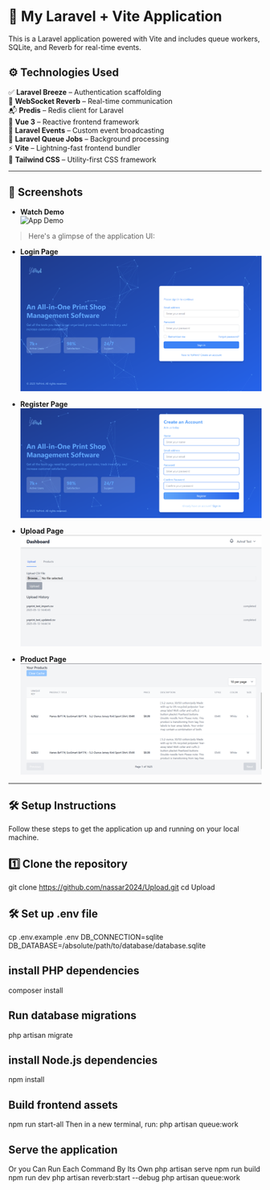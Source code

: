 # 🚀 My Laravel + Vite Application

This is a Laravel application powered with Vite and includes queue workers, SQLite, and Reverb for real-time events.

## ⚙️ Technologies Used

✅ **Laravel Breeze** – Authentication scaffolding  
🔄 **WebSocket Reverb** – Real-time communication  
📬 **Predis** – Redis client for Laravel  
🧩 **Vue 3** – Reactive frontend framework  
📢 **Laravel Events** – Custom event broadcasting  
🎯 **Laravel Queue Jobs** – Background processing  
⚡ **Vite** – Lightning-fast frontend bundler  
🎨 **Tailwind CSS** – Utility-first CSS framework

---

## 📸 Screenshots
- **Watch Demo**  
![App Demo](screenshots/demo.gif)

> Here's a glimpse of the application UI:

- **Login Page**  
  ![Login Page](screenshots/login.png)

- **Register Page**  
  ![Register Page](screenshots/reg.png)

- **Upload Page**  
  ![Upload Page](screenshots/dashboardupload.png)

- **Product Page**  
  ![Product Page](screenshots/product.png)

---

## 🛠️ Setup Instructions

Follow these steps to get the application up and running on your local machine.

## 1️⃣ Clone the repository
git clone https://github.com/nassar2024/Upload.git
cd Upload

## 🛠️ Set up .env file
cp .env.example .env
DB_CONNECTION=sqlite
DB_DATABASE=/absolute/path/to/database/database.sqlite

## install PHP dependencies
composer install

## Run database migrations
php artisan migrate

## install Node.js dependencies
npm install

## Build frontend assets
npm run start-all
Then in a new terminal, run:
php artisan queue:work

##  Serve the application
Or you Can Run Each Command By Its Own
php artisan serve
npm run build
npm run dev
php artisan reverb:start --debug
php artisan queue:work
